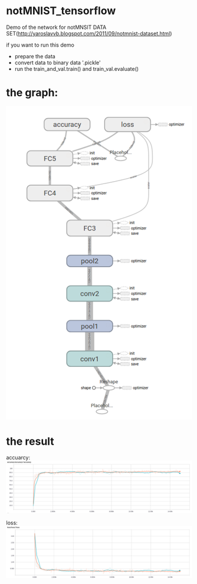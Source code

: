 # notMNIST_tensorflow

Demo of the network for notMNSIT DATA SET(http://yaroslavvb.blogspot.com/2011/09/notmnist-dataset.html)

if you want to run this demo
- prepare the data
- convert data to binary data '.pickle'
- run the train_and_val.train() and train_val.evaluate()
# the graph:
![graph](https://github.com/deepblacksky/notMNIST_tensorflow/blob/master/images/graph.png?raw=true)

# the result

accuarcy:
![](https://github.com/deepblacksky/notMNIST_tensorflow/blob/master/images/accuracy.png?raw=true)

loss:
![](https://github.com/deepblacksky/notMNIST_tensorflow/blob/master/images/loss.png?raw=true)
